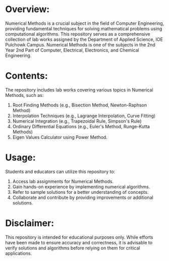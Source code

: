 # Overview:
  Numerical Methods is a crucial subject in the field of Computer Engineering, 
  providing fundamental techniques for solving mathematical problems using computational algorithms. 
  This repository serves as a comprehensive collection of lab works assigned by the Department of Applied Science, IOE Pulchowk Campus.
  Numerical Methods is one of the subjects in the 2nd Year 2nd Part of Computer, Electrical, Electronics, and Chemical Engineering.

# Contents:
The repository includes lab works covering various topics in Numerical Methods, such as:
  1. Root Finding Methods (e.g., Bisection Method, Newton-Raphson Method)
  2. Interpolation Techniques (e.g., Lagrange Interpolation, Curve Fitting)
  3. Numerical Integration (e.g., Trapezoidal Rule, Simpson's Rule)
  4. Ordinary Differential Equations (e.g., Euler's Method, Runge-Kutta Methods)
  5. Eigen Values Calculator using Power Method.

# Usage:
Students and educators can utilize this repository to:
  1. Access lab assignments for Numerical Methods.
  2. Gain hands-on experience by implementing numerical algorithms.
  3. Refer to sample solutions for a better understanding of concepts.
  4. Collaborate and contribute by providing improvements or additional solutions.

# Disclaimer:
  This repository is intended for educational purposes only. 
  While efforts have been made to ensure accuracy and correctness, 
  it is advisable to verify solutions and algorithms before relying on them for critical applications.
